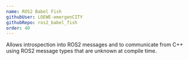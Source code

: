 ```yaml
---
name: ROS2 Babel Fish
githubUser: LOEWE-emergenCITY
githubRepo: ros2_babel_fish
order: 40
---
```

Allows introspection into ROS2 messages and to communicate from C++ using ROS2 message types that are unknown at compile time.
